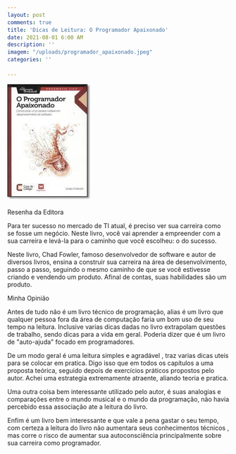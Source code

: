 ```yaml
---
layout: post
comments: true
title: 'Dicas de Leitura: O Programador Apaixonado'
date: 2021-08-01 6:00 AM
description: ''
imagem: "/uploads/programador_apaixonado.jpeg"
categories: ''

---
```

![](/uploads/programador_apaixonado.jpeg)

Resenha da Editora

Para ter sucesso no mercado de TI atual, é preciso ver sua carreira como se fosse um negócio. Neste livro, você vai aprender a empreender com a sua carreira e levá-la para o caminho que você escolheu: o do sucesso.

Neste livro, Chad Fowler, famoso desenvolvedor de software e autor de diversos livros, ensina a construir sua carreira na área de desenvolvimento, passo a passo, seguindo o mesmo caminho de que se você estivesse criando e vendendo um produto. Afinal de contas, suas habilidades são um produto.

Minha Opinião

Antes de tudo não é um livro técnico de programação, alias é um livro que qualquer pessoa fora da área de computação faria um bom uso de seu tempo na leitura. Inclusive varias dicas dadas no livro extrapolam questões de trabalho, sendo dicas para a vida em geral. Poderia dizer que é um livro de "auto-ajuda" focado em programadores.

De um modo geral é uma leitura simples e agradável , traz varias dicas uteis para se colocar em pratica. Digo isso que em todos os capítulos a uma proposta teórica, seguido depois de exercícios práticos propostos pelo autor. Achei uma estrategia extremamente atraente, aliando teoria e pratica.

Uma outra coisa bem interessante utilizado pelo autor, é suas analogias e comparações entre o mundo musical e o mundo da programação, não havia percebido essa associação ate a leitura do livro.

Enfim é um livro bem interessante e que vale a pena gastar o seu tempo, com certeza a leitura do livro não aumentara seus conhecimentos técnicos , mas corre o risco de aumentar sua autoconsciência principalmente sobre sua carreira como programador.